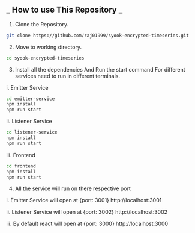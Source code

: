 ## _ How to use This Repository _

1. Clone the Repository.

```bash
git clone https://github.com/raj01999/syook-encrypted-timeseries.git
```

2. Move to working directory.

```bash
cd syook-encrypted-timeseries
```

3. Install all the dependencies
   And Run the start command
   For different services need to run in different terminals.

i. Emitter Service

```bash
cd emitter-service
npm install
npm run start
```

ii. Listener Service

```bash
cd listener-service
npm install
npm run start
```

iii. Frontend

```bash
cd frontend
npm install
npm run start
```

4. All the service will run on there respective port

i. Emitter Service will open at {port: 3001}
http://localhost:3001

ii. Listener Service will open at {port: 3002}
http://localhost:3002

iii. By default react will open at {port: 3000}
http://localhost:3000

